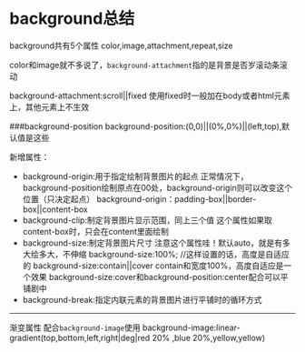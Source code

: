 background总结
====
background共有5个属性
color,image,attachment,repeat,size

color和image就不多说了，`background-attachment`指的是背景是否岁滚动条滚动

background-attachment:scroll||fixed
使用fixed时一般加在body或者html元素上，其他元素上不生效

###background-position
background-position:(0,0)||(0%,0%)||(left,top),默认值是这些

新增属性：

+ background-origin:用于指定绘制背景图片的起点
  正常情况下，background-position绘制原点在00处，background-origin则可以改变这个位置（只决定起点）
  background-origin：padding-box||border-box||content-box
+ background-clip:制定背景图片显示范围，同上三个值
  这个属性如果取content-box时，只会在content里面绘制
+ background-size:制定背景图片尺寸
  注意这个属性哇！默认auto，就是有多大绘多大，不伸缩
  background-size:100%; //这样设置的话，高度是自适应的
  background-size:contain||cover  contain和宽度100%，高度自适应是一个效果
  background-size:cover和background-position:center配合可以平铺剧中
+ background-break:指定内联元素的背景图片进行平铺时的循环方式

****

渐变属性
 配合`background-image`使用
 background-image:linear-gradient(top,bottom,left,right|deg|red 20% ,blue 20%,yellow,yellow)


